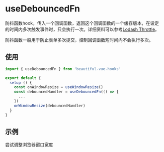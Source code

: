 # useDebouncedFn

防抖函数hook，传入一个回调函数，返回这个回调函数的一个缓存版本，在设定的时间内多次触发事件时，只会执行一次。详细资料可以参考[Lodash Throttle](https://www.lodashjs.com/docs/lodash.debounce)。

防抖函数一般用于防止表单多次提交，控制回调函数短时间内不会执行多次。

## 使用

```javascript
import { useDebouncedFn } from 'beautiful-vue-hooks'

export default {
  setup () {
    const onWindowResize = useWindowResize()
    const debouncedHandler = useDebouncedFn(() => {
      ...
    })
    onWindowResize(debouncedHandler)
  }
}
```

## 示例

尝试调整浏览器窗口宽度

<ClientOnly>
  <use-debounced-fn-demo1 />
</ClientOnly>
